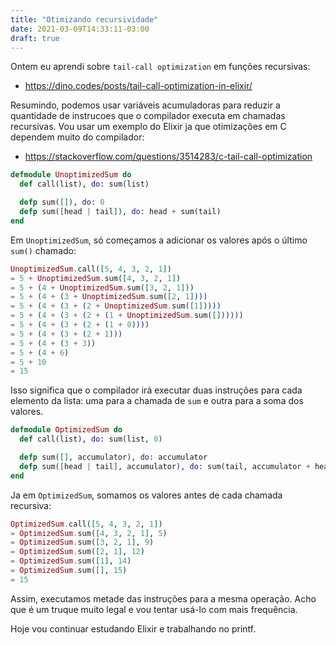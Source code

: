 ```yaml
---
title: "Otimizando recursividade"
date: 2021-03-09T14:33:11-03:00
draft: true
---
```


Ontem eu aprendi sobre `tail-call optimization` em funções recursivas:

- https://dino.codes/posts/tail-call-optimization-in-elixir/

Resumindo, podemos usar variáveis acumuladoras para reduzir a quantidade de
instrucoes que o compilador executa em chamadas recursivas.
Vou usar um exemplo do Elixir ja que otimizações em C dependem muito do
compilador:

- https://stackoverflow.com/questions/3514283/c-tail-call-optimization

```elixir
defmodule UnoptimizedSum do
  def call(list), do: sum(list)

  defp sum([]), do: 0
  defp sum([head | tail]), do: head + sum(tail)
end
```

Em `UnoptimizedSum`, só começamos a adicionar os valores após o último `sum()`
chamado:

```elixir
UnoptimizedSum.call([5, 4, 3, 2, 1])
= 5 + UnoptimizedSum.sum([4, 3, 2, 1])
= 5 + (4 + UnoptimizedSum.sum([3, 2, 1]))
= 5 + (4 + (3 + UnoptimizedSum.sum([2, 1])))
= 5 + (4 + (3 + (2 + UnoptimizedSum.sum([1]))))
= 5 + (4 + (3 + (2 + (1 + UnoptimizedSum.sum([])))))
= 5 + (4 + (3 + (2 + (1 + 0))))
= 5 + (4 + (3 + (2 + 1)))
= 5 + (4 + (3 + 3))
= 5 + (4 + 6)
= 5 + 10
= 15
```

Isso significa que o compilador irá executar duas instruções para cada elemento
da lista: uma para a chamada de `sum` e outra para a soma dos valores.

```elixir
defmodule OptimizedSum do
  def call(list), do: sum(list, 0)

  defp sum([], accumulator), do: accumulator
  defp sum([head | tail], accumulator), do: sum(tail, accumulator + head)
end
```

Ja em `OptimizedSum`, somamos os valores antes de cada chamada recursiva:

```elixir
OptimizedSum.call([5, 4, 3, 2, 1])
= OptimizedSum.sum([4, 3, 2, 1], 5)
= OptimizedSum.sum([3, 2, 1], 9)
= OptimizedSum.sum([2, 1], 12)
= OptimizedSum.sum([1], 14)
= OptimizedSum.sum([], 15)
= 15
```

Assim, executamos metade das instruções para a mesma operação.
Acho que é um truque muito legal e vou tentar usá-lo com mais frequência.

Hoje vou continuar estudando Elixir e trabalhando no printf.
